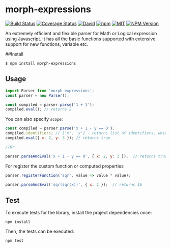 # morph-expressions

[![Build Status](https://travis-ci.org/abukurov/morph-expressions.svg?branch=master)](https://travis-ci.org/abukurov/morph-expressions)
[![Coverage Status](https://coveralls.io/repos/github/abukurov/morph-expressions/badge.svg?branch=master)](https://coveralls.io/github/abukurov/morph-expressions?branch=master)
[![David](https://img.shields.io/david/abukurov/morph-expressions.svg)]()
[![npm](https://img.shields.io/npm/dt/morph-expressions.svg)](https://www.npmjs.com/package/morph-expressions)
[![MIT](https://img.shields.io/npm/l/morph-expressions.svg)](https://github.com/abukurov/morph-expressions/blob/master/LICENSE.md)
[![NPM Version](https://img.shields.io/npm/v/morph-expressions.svg)](https://www.npmjs.com/package/morph-expressions)

An extremely efficient and flexible parser for Math or Logical expression using Javascript. It has all the basic functions supported with extensive support for new functions, variable etc.

##Install
```
$ npm install morph-expressions
```

## Usage

```javascript
import Parser from 'morph-expressions';
const parser = new Parser();

const compiled = parser.parse('1 + 1');
compiled.eval(); // returns 2
```

You can also specify `scope`:

```javascript
const compiled = parser.parse('x + 1 - y == 0');
compiled.identifiers; // ['x', 'y'] - returns list of identifiers, which used in expression
compiled.eval({ x: 2, y: 3 }); // returns true

//Or

parser.parseAndEval('x + 1 - y == 0', { x: 2, y: 3 });  // returns true
```

For register the custom function or computed properties

```javascript
parser.registerFunction('sqr', value => value * value);

parser.parseAndEval('sqr(sqr(x))', { x: 2 });  // returns 16
```

## Test

To execute tests for the library, install the project dependencies once:

    npm install

Then, the tests can be executed:

    npm test
